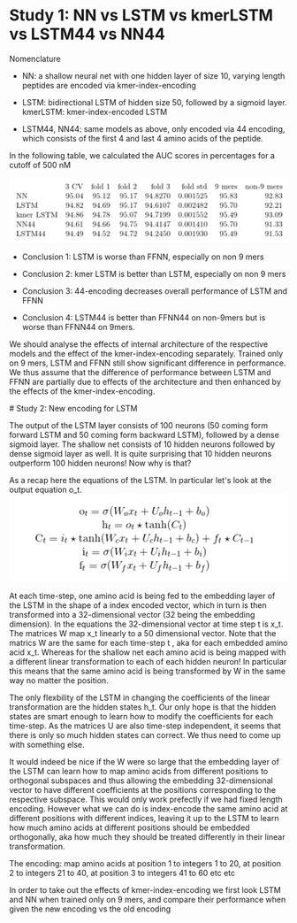 # Study 1: NN vs LSTM vs kmerLSTM vs LSTM44 vs NN44

Nomenclature

* NN: a shallow neural net with one hidden layer of size 10, varying length peptides are encoded via kmer-index-encoding 

* LSTM: bidirectional LSTM of hidden size 50, followed by a sigmoid layer.
kmerLSTM: kmer-index-encoded LSTM 

* LSTM44, NN44: same models as above, only encoded via 44 encoding, which consists of the first 4 and last 4 amino acids of the peptide. 

In the following table, we calculated the AUC scores in percentages for a cutoff of 500 nM

![](https://github.com/giancarlok/nips-compbio-paper-2016/blob/master/paper-documents/table.png)


* Conclusion 1: LSTM is worse than FFNN, especially on non 9 mers

* Conclusion 2: kmer LSTM is better than LSTM, especially on non 9 mers

* Conclusion 3: 44-encoding decreases overall performance of LSTM and FFNN

* Conclusion 4: LSTM44 is better than FFNN44 on non-9mers but is worse than FFNN44 on 9mers.

We should analyse the effects of internal architecture of the respective models and the effect of the kmer-index-encoding separately. Trained only on 9 mers, LSTM and FFNN still show significant difference in performance. We thus assume that the difference of performance between LSTM and FFNN are partially due to effects of the architecture and then enhanced by the effects of the kmer-index-encoding. 

# Study 2: New encoding for LSTM


The output of the LSTM layer consists of 100 neurons (50 coming form forward LSTM and 50 coming form backward LSTM), followed by a dense sigmoid layer. The shallow net consists of 10 hidden neurons followed by dense sigmoid layer as well. It is quite surprising that 10 hidden neurons outperform 100 hidden neurons! Now why is that? 

As a recap here the equations of the LSTM. In particular let's look at the output equation o_t.  
![](https://github.com/giancarlok/nips-compbio-paper-2016/blob/master/paper-documents/Screen%20Shot%202016-10-25%20at%2009.25.43.png)

At each time-step, one amino acid is being fed to the embedding layer of the LSTM in the shape of a index encoded vector, which in turn is then transformed into a 32-dimensional vector (32 being the embedding dimension). In the equations the 32-dimensional vector at time step t is x_t. The matrices W map x_t linearly to a 50 dimensional vector. Note that the matrics W are the same for each time-step t , aka for each embedded amino acid x_t. Whereas for the shallow net each amino acid is being mapped with a different linear transformation to each of each hidden neuron! In particular this means that the same amino acid is being transformed by W in the same way no matter the position.

The only flexbility of the LSTM in changing the coefficients of the linear transformation are the hidden states h_t. Our only hope is that the hidden states are smart enough to learn how to modify the coefficients for each time-step. As the matrices U are also time-step independent, it seems that there is only so much hidden states can correct. We thus need to come up with something else. 

It would indeed be nice if the W were so large that the embedding layer of the LSTM can learn how to map amino acids from different positions to orthogonal subspaces and thus allowing the embedding 32-dimensional vector to have different coefficients at the positions corresponding to the respective subspace. This would only work prefectly if we had fixed length encoding. However what we can do is index-encode the same amino acid at different positions with different indices, leaving it up to the LSTM to learn how much amino acids at different positions should be embedded orthogonally, aka how much they should be treated differently in their linear transformation.  

The encoding: map amino acids at position 1 to integers 1 to 20, at position 2 to integers 21 to 40, at position 3 to integers 41 to 60 etc etc

In order to take out the effects of kmer-index-encoding we first look LSTM and NN when trained only on 9 mers, and compare their performance when given the new encoding vs the old encoding 
